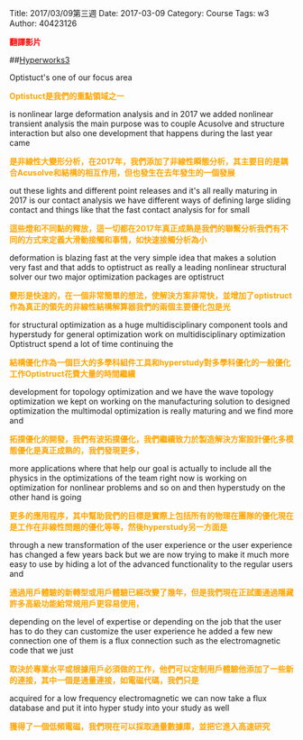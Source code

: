 Title: 2017/03/09第三週
Date: 2017-03-09
Category: Course
Tags: w3
Author: 40423126

<b><font color="red">翻譯影片</font></b>

<!-- PELICAN_END_SUMMARY -->

##[Hyperworks3](https://www.youtube.com/watch?v=Pn3tKkeFVgI)

Optistuct's one of our focus area

<b><font color="orange">Optistuct是我們的重點領域之一</font></b>

is nonlinear large deformation analysis and in 2017 we added nonlinear transient analysis the main purpose was to couple Acusolve and structure interaction but also one development that happens during the last year came

<b><font color="orange">是非線性大變形分析，在2017年，我們添加了非線性瞬態分析，其主要目的是耦合Acusolve和結構的相互作用，但也發生在去年發生的一個發展</font></b>

out these lights and different point releases and it's all really maturing in 2017 is our contact analysis we have different ways of defining large sliding contact and things like that the fast contact analysis for for small

<b><font color="orange">這些燈和不同點的釋放，這一切都在2017年真正成熟是我們的聯繫分析我們有不同的方式來定義大滑動接觸和事情，如快速接觸分析為小</font></b>

deformation is blazing fast at the very simple idea that makes a solution very fast and that adds to optistruct as really a leading nonlinear structural solver our two major optimization packages are optistruct

<b><font color="orange">變形是快速的，在一個非常簡單的想法，使解決方案非常快，並增加了optistruct作為真正的領先的非線性結構解算器我們的兩個主要優化包是光</font></b>

for structural optimization as a huge multidisciplinary component tools and hyperstudy for general optimization work on multidisciplinary optimization Optistruct spend a lot of time continuing the

<b><font color="orange">結構優化作為一個巨大的多學科組件工具和hyperstudy對多學科優化的一般優化工作Optistruct花費大量的時間繼續</font></b>

development for topology optimization and we have the wave topology optimization we kept on working on the manufacturing solution to designed optimization the multimodal optimization is really maturing and we find more and

<b><font color="orange">拓撲優化的開發，我們有波拓撲優化，我們繼續致力於製造解決方案設計優化多模態優化是真正成熟的，我們發現更多，</font></b>

more applications where that help our goal is actually to include all the physics in the optimizations of the team right now is working on optimization for nonlinear problems and so on and then hyperstudy on the other hand is going

<b><font color="orange">更多的應用程序，其中幫助我們的目標是實際上包括所有的物理在團隊的優化現在是工作在非線性問題的優化等等，然後hyperstudy另一方面是</font></b>

through a new transformation of the user experience or the user experience has changed a few years back but we are now trying to make it much more easy to use by hiding a lot of the advanced functionality to the regular users and

<b><font color="orange">通過用戶體驗的新轉型或用戶體驗已經改變了幾年，但是我們現在正試圖通過隱藏許多高級功能給常規用戶更容易使用，</font></b>

depending on the level of expertise or depending on the job that the user has to do they can customize the user experience he added a few new connection one of them is a flux connection such as the electromagnetic code that we just

<b><font color="orange">取決於專業水平或根據用戶必須做的工作，他們可以定制用戶體驗他添加了一些新的連接，其中一個是通量連接，如電磁代碼，我們只是</font></b>

acquired for a low frequency electromagnetic we can now take a flux database and put it into hyper study into your study as well

<b><font color="orange">獲得了一個低頻電磁，我們現在可以採取通量數據庫，並把它進入高速研究</font></b>
